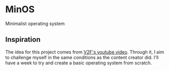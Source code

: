 # MinOS

Minimalist operating system

## Inspiration

The idea for this project comes from [V2F's youtube video](https://www.youtube.com/watch?v=ELTwwTsR5w8).
Through it, I aim to challenge myself in the same conditions as the content creator did. I'll have a week to try and create a basic operating system from scratch.
